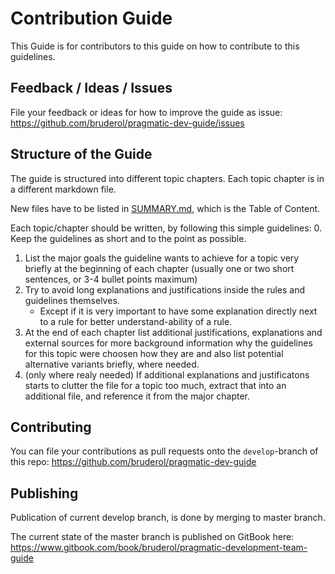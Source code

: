 # Contribution Guide

This Guide is for contributors to this guide on how to contribute to this guidelines.

## Feedback / Ideas / Issues

File your feedback or ideas for how to improve the guide as issue:
https://github.com/bruderol/pragmatic-dev-guide/issues

## Structure of the Guide

The guide is structured into different topic chapters. Each topic chapter is in a different markdown file.

New files have to be listed in [SUMMARY.md](SUMMARY.md), which is the Table of Content.

Each topic/chapter should be written, by following this simple guidelines:
0. Keep the guidelines as short and to the point as possible.
1. List the major goals the guideline wants to achieve for a topic very briefly at the beginning of each chapter (usually one or two short sentences, or 3-4 bullet points maximum)
2. Try to avoid long explanations and justifications inside the rules and guidelines themselves. 
    * Except if it is very important to have some explanation directly next to a rule for better understand-ability of a rule.
3. At the end of each chapter list additional justifications, explanations and external sources for more background information why the guidelines for this topic were choosen how they are and also list potential alternative variants briefly, where needed.
4. (only where realy needed) If additional explanations and justificatons starts to clutter the file for a topic too much, extract that into an additional file, and reference it from the major chapter.

## Contributing

You can file your contributions as pull requests onto the `develop`-branch of this repo:
https://github.com/bruderol/pragmatic-dev-guide

## Publishing

Publication of current develop branch, is done by merging to master branch.

The current state of the master branch is published on GitBook here:
https://www.gitbook.com/book/bruderol/pragmatic-development-team-guide
